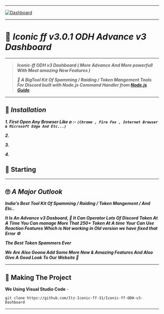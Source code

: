 ----

[![Dashboard](https://cdn.discordapp.com/attachments/791705781086846996/859343011573399567/20210629_133209.png)](https://github.com/Itz-Iconic-ff-31/Iconic-ff-ODH-v3-Dashboard)

----

# 🤖 ***Iconic ff v3.0.1 ODH Advance v3 Dashboard***

----

> ***Iconic-ff ODH v3 Dashboard ( More Advance And More powerfull With Most amazing New Features )***
>
>***🚀 A BigTool Kit Of Spamming / Raiding / Token Mangement Tools For Discord built with Node.js Command Handler from [Node.js Guide](https://nodejs.org/en/docs/guides/)***

----

## 🚀 ***Installation***

***1. First Open Any Browser Like a :- `(Chrome , Fire Fox , Internet Browser & Microsoft Edge And Etc...)`***

***2.***

***3.*** 

***4.***

## 🏁 Starting


----

## 🙄 ***A Major Outlook***

***India's Best Tool Kit Of Spamming / Raiding / Token Mangement / And Etc..***

***It Is An Advance v3 Dasboard, 🚀 It Can Operator Lots Of Discord Token At A Time You Can manage More That 250+ Token At A time Your Can Use Reaction Features Which is Not working in Old version we have fixed that Error ⚙️***

***The Best Token Spammers Ever***

***We Are Also Goona Add Some More New & Amazing Features And Also Give A Good Look To Our Website 🚀***

---

## 🔎 Making The Project

**We Using Visual Studio Code** -

```
git clone https://github.com/Itz-Iconic-ff-31/Iconic-ff-ODH-v3-Dashboard
```
----

